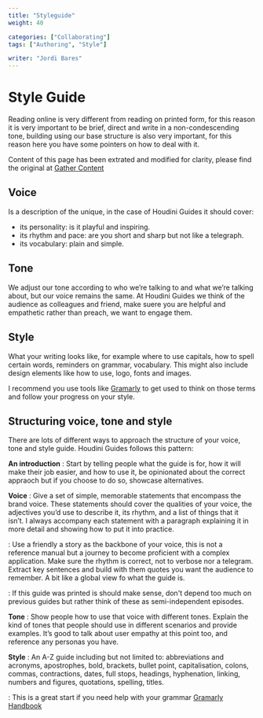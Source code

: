 ```yaml
---
title: "Styleguide"
weight: 40

categories: ["Collaborating"]
tags: ["Authoring", "Style"]

writer: "Jordi Bares"
---
```


# Style Guide

Reading online is very different from reading on printed form, for this reason it is very important to be brief, direct and write in a non-condescending tone, building using our base structure is also very important, for this reason here you have some pointers on how to deal with it.

Content of this page has been extrated and modified for clarity, please find the original at [Gather Content](https://gathercontent.com/blog/voice-tone-style-whys-wheres-hows)

## Voice

Is a description of the unique, in the case of Houdini Guides it should cover:
- its personality: is it playful and inspiring.
- its rhythm and pace: are you short and sharp but not like a telegraph.
- its vocabulary: plain and simple.

## Tone

We adjust our tone according to who we’re talking to and what we’re talking about, but our voice remains the same. At Houdini Guides we think of the audience as colleagues and friend, make suere you are helpful and empathetic rather than preach, we want to engage them.


## Style

What your writing looks like, for example where to use capitals, how to spell certain words, reminders on grammar, vocabulary. This might also include design elements like how to use, logo, fonts and images.

I recommend you use tools like [Gramarly](https://www.gramarly.com) to get used to think on those terms and follow your progress on your style.


## Structuring voice, tone and style

There are lots of different ways to approach the structure of your voice, tone and style guide. Houdini Guides follows this pattern:

**An introduction**
: Start by telling people what the guide is for, how it will make their job easier, and how to use it, be opinionated about the correct appraoch but if you choose to do so, showcase alternatives.


**Voice**
: Give a set of simple, memorable statements that encompass the brand voice. These statements should cover the qualities of your voice, the adjectives you’d use to describe it, its rhythm, and a list of things that it isn’t. I always accompany each statement with a paragraph explaining it in more detail and showing how to put it into practice.

: Use a friendly a story as the backbone of your voice, this is not a reference manual but a journey to become proficient with a complex application. Make sure the rhythm is correct, not to verbose nor a telegram. Extract key sentences and build with them quotes you want the audience to remember. A bit like a global view fo what the guide is.


: If this guide was printed is should make sense, don't depend too much on previous guides but rather think of these as semi-independent episodes.

**Tone**
: Show people how to use that voice with different tones. Explain the kind of tones that people should use in different scenarios and provide examples. It’s good to talk about user empathy at this point too, and reference any personas you have.

**Style**
: An A-Z guide including but not limited to: abbreviations and acronyms, apostrophes, bold, brackets, bullet point, capitalisation, colons, commas, contractions, dates, full stops, headings, hyphenation, linking, numbers and figures, quotations, spelling, titles.

: This is a great start if you need help with your grammar [Gramarly Handbook](https://www.grammarly.com/blog/category/handbook/)
